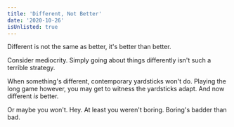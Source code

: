 ```yaml
---
title: 'Different, Not Better'
date: '2020-10-26'
isUnlisted: true
---
```


Different is not the same as better, it's better than better.

Consider mediocrity. Simply going about things differently isn't such a terrible strategy.

When something's different, contemporary yardsticks won't do. Playing the long game however, you may get to witness the yardsticks adapt. And now different _is_ better.

Or maybe you won't. Hey. At least you weren't boring. Boring's badder than bad.

